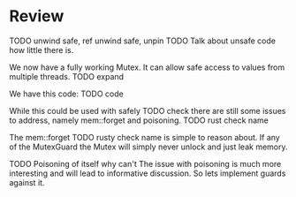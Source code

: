 # Review

TODO unwind safe, ref unwind safe, unpin TODO Talk about unsafe code how little there is.

We now have a fully working Mutex. It can allow safe access to values from multiple threads. TODO expand

We have this code: TODO code

While this could be used with safely TODO check there are still some issues to address, namely mem::forget and poisoning. TODO rust check name

The mem::forget TODO rusty check name is simple to reason about. If any of the MutexGuard the Mutex will simply never unlock and just leak memory.

TODO Poisoning of itself why can't
The issue with poisoning is much more interesting and will lead to informative discussion. So lets implement guards against it.




